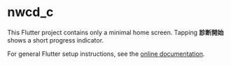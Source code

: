 # nwcd_c

This Flutter project contains only a minimal home screen. Tapping **診断開始** shows a short progress indicator.

For general Flutter setup instructions, see the [online documentation](https://docs.flutter.dev/).

